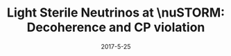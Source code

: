 ---
title: 'Light Sterile Neutrinos at \nuSTORM: Decoherence and CP violation'
pub_number: 26
authors:  Peter Ballett,  Matheus Hostert,  Silvia Pascoli
collection: publication
permalink: /publication/2017-5-25-LightSterileNeutrinosatnuSTORMDecoherenceandCPviolation
date: 2017-5-25
venue:  
paperurl: 'https://arxiv.org/abs/1705.09214'
citation_notitle: 'Peter Ballett, Matheus Hostert, Silvia Pascoli, proceedings, 2017'
citation: 'Light Sterile Neutrinos at \nuSTORM: Decoherence and CP violation, Peter Ballett, Matheus Hostert, Silvia Pascoli, proceedings, 2017'
eprint: '1705.09214'

---